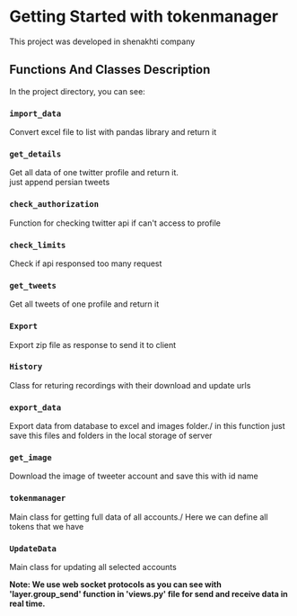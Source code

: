 # Getting Started with tokenmanager

This project was developed in shenakhti company

## Functions And Classes Description

In the project directory, you can see:

### `import_data`

Convert excel file to list with pandas library and return it

### `get_details`

Get all data of one twitter profile and return it.\
just append persian tweets

### `check_authorization`

Function for checking twitter api if can't access to profile

### `check_limits`

Check if api responsed too many request

### `get_tweets`

Get all tweets of one profile and return it

### `Export`

Export zip file as response to send it to client

### `History`

Class for returing recordings with their download and update urls

### `export_data`

Export data from database to excel and images folder./
in this function just save this files and folders in the local storage of server

### `get_image`

Download the image of tweeter account and save this with id name

### `tokenmanager`

Main class for getting full data of all accounts./
Here we can define all tokens that we have

### `UpdateData`

Main class for updating all selected accounts

**Note: We use web socket protocols as you can see with 'layer.group_send' function in 'views.py' file for send and receive data in real time.**
